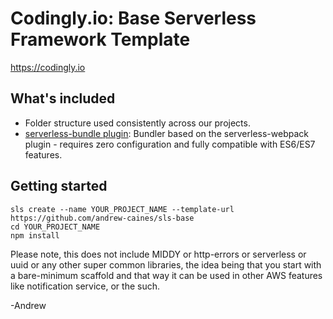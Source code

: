 # Codingly.io: Base Serverless Framework Template

https://codingly.io

## What's included
* Folder structure used consistently across our projects.
* [serverless-bundle plugin](https://www.npmjs.com/package/serverless-bundle): Bundler based on the serverless-webpack plugin - requires zero configuration and fully compatible with ES6/ES7 features.

## Getting started
```
sls create --name YOUR_PROJECT_NAME --template-url https://github.com/andrew-caines/sls-base
cd YOUR_PROJECT_NAME
npm install
```

Please note, this does not include MIDDY or http-errors or serverless or uuid or any other super common libraries, the idea being that you start with a bare-minimum scaffold and that way it can be used in other AWS features like notification service, or the such.

-Andrew
